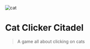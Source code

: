 <img src="https://i.imgur.com/P7b7V5z.png" title="cat" alt="cat">


# Cat Clicker Citadel

> A game all about clicking on cats



